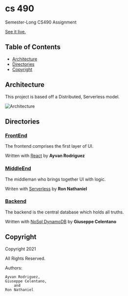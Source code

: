 # cs 490
Semester-Long CS490 Assignment

[See it live.](https://cs490subway.s3.us-east-2.amazonaws.com/index.html)

## Table of Contents
- [Architecture](#architecture)
- [Directories](#directories)
- [Copyright](#copyright)


## Architecture

This project is based off a Distributed, Serverless model. 

![Architecture](https://embed.creately.com/4UYwlRfaEaD?type=jpeg)


## Directories

### [FrontEnd](frontend/)

The frontend comprises the first layer of UI.

Written with <u>React</u> by **Ayvan Rodriguez**


### [MiddleEnd](middlend/)

The middleman who brings together UI with logic.

Writen with <u>Serverless</u> by **Ron Nathaniel**

### [Backend](backend/)

The backend is the central database which holds all truths.

Written with <u>NoSql DynamoDB</u> by **Giuseppe Celentano**

## Copyright

Copyright 2021

All Rights Reserved.

Authors:

    Ayvan Rodriguez,
    Giuseppe Celentano,
        and
    Ron Nathaniel
